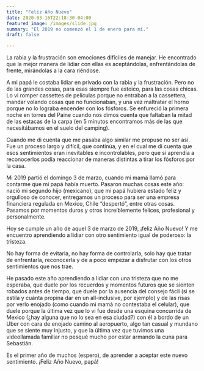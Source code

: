 ```yaml
---
title: "Feliz Año Nuevo"
date: 2020-03-16T22:18:30-04:00
featured_image: /images/slide.jpg
summary: "El 2019 no comenzó el 1 de enero para mi."
draft: false

---
```


La rabia y la frustración son emociones difíciles de manejar. He encontrado que la mejor manera de lidiar con ellas es aceptándolas, enfrentándolas de frente, mirándolas a la cara riéndose.

A mi papá le costaba lidiar en privado con la rabia y la frustración. Pero no de las grandes cosas, para esas siempre fue estoico, para las cosas chicas. Lo vi romper cassettes de películas porque no entraban a la cassettera, mandar volando cosas que no funcionaban, y una vez maltratar el horno porque no lo lograba encender con los fósforos. Se enfureció la primera noche en torres del Paine cuando nos dimos cuenta que faltaban la mitad de las estacas de la carpa (en 5 minutos encontramos más de las que necesitábamos en el suelo del camping).

Cuando me di cuenta que me pasaba algo similar me propuse no ser así. Fue un proceso largo y difícil, que continúa, y en el cual me di cuenta que esos sentimientos eran inevitables e incontrolables, pero que si aprendía a reconocerlos podía reaccionar de maneras distintas a tirar los fósforos por la casa.

Mi 2019 partió el domingo 3 de marzo, cuando mi mamá llamó para contarme que mi papá había muerto. Pasaron muchas cosas este año: nació mi segundo hijo (mexicano), que mi papá hubiera estado feliz y orgulloso de conocer, entregamos un proceso para ser una empresa financiera regulada en Mexico, Chile “despertó”, entre otras cosas. Pasamos por momentos duros y otros increíblemente felices, profesional y personalmente.

Hoy se cumple un año de aquel 3 de marzo de 2019, ¡feliz Año Nuevo! Y me encuentro aprendiendo a lidiar con otro sentimiento igual de poderoso: la tristeza.

No hay forma de evitarla, no hay forma de controlarla, solo hay que tratar de enfrentarla, reconocerla y de a poco empezar a disfrutar con los otros sentimientos que nos trae.

He pasado este año aprendiendo a lidiar con una tristeza que no me esperaba, que duele por los recuerdos y momentos futuros que se sienten robados antes de tiempo, que duele por la ausencia del consejo fácil (si se estila y cuánta propina dar en un all-inclusive, por ejemplo) y de las risas por verlo enojado (como cuando mi mamá no contestaba el celular), que duele porque la última vez que lo vi fue desde una esquina concurrida de Mexico (¿hay alguna que no lo sea en esa ciudad?) con él a bordo de un Uber con cara de enojado camino al aeropuerto, algo tan casual y mundano que se siente muy injusto, y que la última vez que tuvimos una videollamada familiar no pesqué mucho por estar armando la cuna para Sebastián.

Es el primer año de muchos (espero), de aprender a aceptar este nuevo sentimiento. ¡Feliz Año Nuevo, papá!